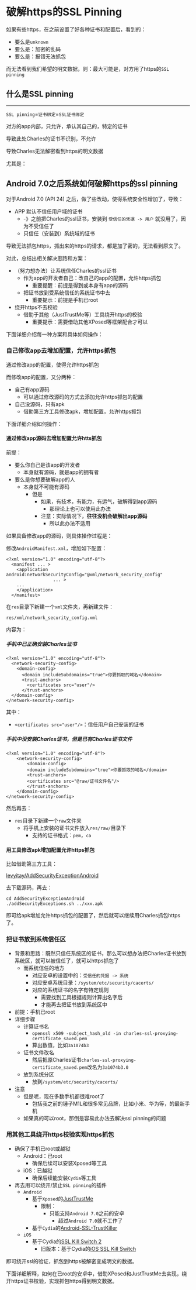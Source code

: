 # 破解https的SSL Pinning


如果有些https，在之前设置了好各种证书和配置后，看到的：

*   要么是`unknown`
*   要么是：加密的乱码
*   要么是：报错无法抓包

而无法看到我们希望的明文数据，则：最大可能是，对方用了https的`SSL pinning`

## 什么是SSL pinning
-------------------

`SSL pinning`\=`证书绑定`\=`SSL证书绑定`

对方的app内部，只允许，承认其自己的，特定的证书

导致此处Charles的证书不识别，不允许

导致Charles无法解密看到https的明文数据

尤其是：

## Android 7.0之后系统如何破解https的ssl pinning

对于Android 7.0 (API 24) 之后，做了些改动，使得系统安全性增加了，导致：

*   APP 默认不信任用户域的证书
    *   \-》之前把Charles的ssl证书，安装到 `受信任的凭据 -> 用户` 就没用了，因为不受信任了
    *   只信任（安装到）系统域的证书

导致无法抓包https，抓出来的https的请求，都是加了密的，无法看到原文了。

对此，总结出相关解决思路和方案：

*   （努力想办法）让系统信任Charles的ssl证书
    *   作为app的开发者自己：改自己的app的配置，允许https抓包
        *   重要提醒：前提是得到或本身有app的源码
    *   把证书放到受系统信任的系统证书中去
        *   重要提示：前提是手机已root
*   绕开https不去校验
    *   借助于其他（JustTrustMe等）工具绕开https的校验
        *   重要提示：需要借助其他XPosed等框架配合才可以

下面详细介绍每一种方案和具体如何操作：

### 自己修改app去增加配置，允许https抓包

通过修改app的配置，使得允许https抓包

而修改app的配置，又分两种：

*   自己有app源码
    *   可以通过修改源码的方式去添加允许https抓包的配置
*   自己没源码，只有apk
    *   借助第三方工具修改apk，增加配置，允许https抓包

下面详细介绍如何操作：

#### [](#)通过修改app源码去增加配置允许htts抓包

前提：

*   要么你自己是该app的开发者
    *   本身就有源码，就是app的拥有者
*   要么是你想要破解app的人
    *   本身就不可能有源码
        *   但是
            *   如果，有技术，有能力，有运气，破解得到app源码
                *   那理论上也可以使用此办法
            *   注意：实际情况下，**往往没机会破解出app源码**
                *   所以此办法不适用

如果具备修改app的源码，则具体操作过程是：

修改`AndroidManifest.xml`，增加如下配置：

    <?xml version="1.0" encoding="utf-8"?>
      <manifest ... >
        <application android:networkSecurityConfig="@xml/network_security_config"
                      ... >
        ...
        </application>
      </manifest>


在`res`目录下新建一个`xml`文件夹，再新建文件：

`res/xml/network_security_config.xml`

内容为：

##### [](#)手机中已正确安装Charles证书

    <?xml version="1.0" encoding="utf-8"?>
      <network-security-config>
        <domain-config>
          <domain includeSubdomains="true">你要抓取的域名</domain>
          <trust-anchors>
            <certificates src="user"/>
          </trust-anchors>
      </domain-config>
    </network-security-config>


其中：

*   `<certificates src="user"/>`：信任用户自己安装的证书

##### [](#)手机中没安装Charles证书，但是已有Charles证书文件

    <?xml version="1.0" encoding="utf-8"?>
        <network-security-config>
            <domain-config>
            <domain includeSubdomains="true">你要抓取的域名</domain>
            <trust-anchors>
            <certificates src="@raw/证书文件名"/>
            </trust-anchors>
        </domain-config>
    </network-security-config>


然后再去：

*   `res`目录下新建一个`raw`文件夹
    *   将手机上安装的证书文件放入`res/raw/`目录下
        *   支持的证书格式：`pem`，`ca`

#### [](#)用工具修改apk增加配置允许https抓包

比如借助第三方工具：

[levyitay/AddSecurityExceptionAndroid](https://github.com/levyitay/AddSecurityExceptionAndroid)

去下载源码，再去：

    cd AddSecurityExceptionAndroid
    ./addSecurityExceptions.sh ../xxx.apk


即可给apk增加允许https抓包的配置了，然后就可以继续用Charles抓包https了。

### [](#)把证书放到系统信任区

*   背景和思路：既然只信任系统区的证书，那么可以想办法把Charles证书放到系统区，就可以被信任了，就可以https抓包了
    *   而系统信任的地方
        *   对应安卓的设置中的：`受信任的凭据 -> 系统`
        *   对应安卓系统目录：`/system/etc/security/cacerts/`
        *   对应的系统证书的名字有特定规则
            *   需要找到工具根据规则计算出名字后
            *   才能再去把证书放到系统区中
*   前提：手机已root
*   详细步骤
    *   计算证书名
        *   `openssl x509 -subject_hash_old -in charles-ssl-proxying-certificate_saved.pem`
        *   算出数值，比如`3a1074b3`
    *   证书文件改名
        *   然后把原Charles证书`charles-ssl-proxying-certificate_saved.pem`改名为`3a1074b3.0`
    *   放到系统分区
        *   放到`/system/etc/security/cacerts/`
*   注意
    *   但是呢，现在多数手机都很难root了
        *   包括我之前的锤子M1L和很多常见品牌，比如小米、华为等，的最新手机
    *   如果真的可以root，那倒是容易此办法去解决ssl pinning的问题

### [](#)用其他工具绕开https校验实现https抓包

*   确保了手机已root或越狱
    *   Android：已root
        *   确保后续可以安装Xposed等工具
    *   iOS：已越狱
        *   确保后续能安装`Cydia`等工具
*   再去用可以绕开/禁止`SSL pinning`的插件
    *   `Android`
        *   基于`Xposed`的[JustTrustMe](https://github.com/Fuzion24/JustTrustMe)
            *   限制：
                *   只能支持`Android 7.0`之前的安卓
                    *   超过`Android 7.0`就不工作了
        *   基于`Cydia`的[Android-SSL-TrustKiller](https://github.com/iSECPartners/Android-SSL-TrustKiller)
    *   `iOS`
        *   基于Cydia的[SSL Kill Switch 2](https://github.com/nabla-c0d3/ssl-kill-switch2)
            *   旧版本：基于Cydia的[iOS SSL Kill Switch](https://github.com/iSECPartners/ios-ssl-kill-switch)

即可绕开ssl的验证，抓包到https被解密变成明文的数据。

下面详细解释，如何在已root的安卓中，借助XPosed和JustTrustMe去实现，绕开https证书校验，实现抓包https得到明文数据。
